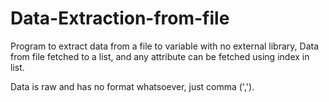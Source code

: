 # Data-Extraction-from-file
Program to extract data from a file to variable with no external library, Data from file fetched to a list, and any attribute can be fetched using index in list.

Data is raw and has no format whatsoever, just comma (',').
